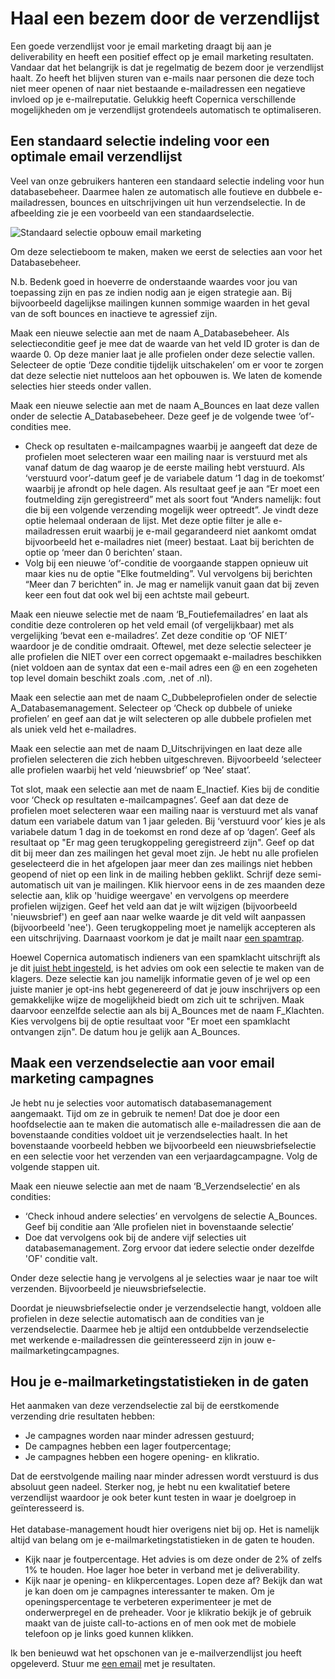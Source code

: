 # Haal een bezem door de verzendlijst

Een goede verzendlijst voor je email marketing draagt bij aan je
deliverability en heeft een positief effect op je email marketing
resultaten. Vandaar dat het belangrijk is dat je regelmatig de bezem
door je verzendlijst haalt. Zo heeft het blijven sturen van e-mails naar
personen die deze toch niet meer openen of naar niet bestaande
e-mailadressen een negatieve invloed op je e-mailreputatie. Gelukkig
heeft Copernica verschillende mogelijkheden om je verzendlijst
grotendeels automatisch te optimaliseren.

Een standaard selectie indeling voor een optimale email verzendlijst
--------------------------------------------------------------------

Veel van onze gebruikers hanteren een standaard selectie indeling voor
hun databasebeheer. Daarmee halen ze automatisch alle foutieve en
dubbele e-mailadressen, bounces en uitschrijvingen uit hun
verzendselectie. In de afbeelding zie je een voorbeeld van een
standaardselectie.

![Standaard selectie opbouw email
marketing](../images/databasebeheer.png "Standaard selectie opbouw email marketing")

Om deze selectieboom te maken, maken we eerst de selecties aan voor het
Databasebeheer.

N.b. Bedenk goed in hoeverre de onderstaande waardes voor jou van
toepassing zijn en pas ze indien nodig aan je eigen strategie aan. Bij
bijvoorbeeld dagelijkse mailingen kunnen sommige waarden in het geval
van de soft bounces en inactieve te agressief zijn.

Maak een nieuwe selectie aan met de naam A\_Databasebeheer. Als
selectieconditie geef je mee dat de waarde van het veld ID groter is dan
de waarde 0. Op deze manier laat je alle profielen onder deze selectie
vallen. Selecteer de optie ‘Deze conditie tijdelijk uitschakelen’ om er
voor te zorgen dat deze selectie niet nutteloos aan het opbouwen is. We
laten de komende selecties hier steeds onder vallen.

Maak een nieuwe selectie aan met de naam A\_Bounces en laat deze vallen
onder de selectie A\_Databasebeheer. Deze geef je de volgende twee
‘of’-condities mee.

-   Check op resultaten e-mailcampagnes waarbij je aangeeft dat deze de
    profielen moet selecteren waar een mailing naar is verstuurd met als
    vanaf datum de dag waarop je de eerste mailing hebt verstuurd. Als
    ‘verstuurd voor’-datum geef je de variabele datum ‘1 dag in de
    toekomst’ waarbij je afrondt op hele dagen. Als resultaat geef je
    aan “Er moet een foutmelding zijn geregistreerd” met als soort fout
    “Anders namelijk: fout die bij een volgende verzending mogelijk weer
    optreedt”. Je vindt deze optie helemaal onderaan de lijst. Met deze
    optie filter je alle e-mailadressen eruit waarbij je e-mail
    gegarandeerd niet aankomt omdat bijvoorbeeld het e-mailadres niet
    (meer) bestaat. Laat bij berichten de optie op ‘meer dan 0
    berichten’ staan.
-   Volg bij een nieuwe ‘of’-conditie de voorgaande stappen opnieuw uit
    maar kies nu de optie "Elke foutmelding”. Vul vervolgens bij
    berichten “Meer dan 7 berichten” in. Je mag er namelijk vanuit gaan
    dat bij zeven keer een fout dat ook wel bij een achtste mail
    gebeurt.

Maak een nieuwe selectie met de naam ‘B\_Foutiefemailadres’ en laat als
conditie deze controleren op het veld email (of vergelijkbaar) met als
vergelijking ‘bevat een e-mailadres’. Zet deze conditie op ‘OF NIET’
waardoor je de conditie omdraait. Oftewel, met deze selectie selecteer
je alle profielen die NIET over een correct opgemaakt e-mailadres
beschikken (niet voldoen aan de syntax dat een e-mail adres een @ en een
zogeheten top level domain beschikt zoals .com, .net of .nl).

Maak een selectie aan met de naam C\_Dubbeleprofielen onder de selectie
A\_Databasemanagement. Selecteer op ‘Check op dubbele of unieke
profielen’ en geef aan dat je wilt selecteren op alle dubbele profielen
met als uniek veld het e-mailadres.

Maak een selectie aan met de naam D\_Uitschrijvingen en laat deze alle
profielen selecteren die zich hebben uitgeschreven. Bijvoorbeeld
‘selecteer alle profielen waarbij het veld ‘nieuwsbrief’ op ‘Nee’
staat’.

Tot slot, maak een selectie aan met de naam E\_Inactief. Kies bij de
conditie voor ‘Check op resultaten e-mailcampagnes’. Geef aan dat deze
de profielen moet selecteren waar een mailing naar is verstuurd met als
vanaf datum een variabele datum van 1 jaar geleden. Bij ‘verstuurd voor’
kies je als variabele datum 1 dag in de toekomst en rond deze af op
‘dagen’. Geef als resultaat op "Er mag geen terugkoppeling geregistreerd
zijn". Geef op dat dit bij meer dan zes mailingen het geval moet zijn.
Je hebt nu alle profielen geselecteerd die in het afgelopen jaar meer
dan zes mailings niet hebben geopend of niet op een link in de mailing
hebben geklikt. Schrijf deze semi-automatisch uit van je mailingen. Klik
hiervoor eens in de zes maanden deze selectie aan, klik op 'huidige
weergave' en vervolgens op meerdere profielen wijzigen. Geef het veld
aan dat je wilt wijzigen (bijvoorbeeld 'nieuwsbrief') en geef aan naar
welke waarde je dit veld wilt aanpassen (bijvoorbeeld 'nee'). Geen
terugkoppeling moet je namelijk accepteren als een uitschrijving.
Daarnaast voorkom je dat je mailt naar [een
spamtrap](http://education.returnpath.com/questions/spam-traps-full-content-page/ "Spam Trap Best Practices").

Hoewel Copernica automatisch indieners van een spamklacht uitschrijft
als je dit [juist hebt
ingesteld](https://www.copernica.com/nl/blog/uitschrijfgedrag-instellen-op-database-of-collectie "Uitschrijfgedrag instellen op database of collectie"),
is het advies om ook een selectie te maken van de klagers. Deze selectie
kan jou namelijk informatie geven of je wel op een juiste manier je
opt-ins hebt gegenereerd of dat je jouw inschrijvers op een gemakkelijke
wijze de mogelijkheid biedt om zich uit te schrijven. Maak daarvoor
eenzelfde selectie aan als bij A\_Bounces met de naam F\_Klachten. Kies
vervolgens bij de optie resultaat voor "Er moet een spamklacht ontvangen
zijn". De datum hou je gelijk aan A\_Bounces.

Maak een verzendselectie aan voor email marketing campagnes
-----------------------------------------------------------

Je hebt nu je selecties voor automatisch databasemanagement aangemaakt.
Tijd om ze in gebruik te nemen! Dat doe je door een hoofdselectie aan te
maken die automatisch alle e-mailadressen die aan de bovenstaande
condities voldoet uit je verzendselecties haalt. In het bovenstaande
voorbeeld hebben we bijvoorbeeld een nieuwsbriefselectie en een selectie
voor het verzenden van een verjaardagcampagne. Volg de volgende stappen
uit.

Maak een nieuwe selectie aan met de naam ‘B\_Verzendselectie’ en als
condities:

-   ‘Check inhoud andere selecties’ en vervolgens de selectie
    A\_Bounces. Geef bij conditie aan ‘Alle profielen niet in
    bovenstaande selectie’
-   Doe dat vervolgens ook bij de andere vijf selecties uit
    databasemanagement. Zorg ervoor dat iedere selectie onder dezelfde
    'OF' conditie valt.

Onder deze selectie hang je vervolgens al je selecties waar je naar toe
wilt verzenden. Bijvoorbeeld je nieuwsbriefselectie.

Doordat je nieuwsbriefselectie onder je verzendselectie hangt, voldoen
alle profielen in deze selectie automatisch aan de condities van je
verzendselectie. Daarmee heb je altijd een ontdubbelde verzendselectie
met werkende e-mailadressen die geïnteresseerd zijn in jouw
e-mailmarketingcampagnes.

Hou je e-mailmarketingstatistieken in de gaten
----------------------------------------------

Het aanmaken van deze verzendselectie zal bij de eerstkomende verzending
drie resultaten hebben:

-   Je campagnes worden naar minder adressen gestuurd;
-   De campagnes hebben een lager foutpercentage;
-   Je campagnes hebben een hogere opening- en klikratio.

Dat de eerstvolgende mailing naar minder adressen wordt verstuurd is dus
absoluut geen nadeel. Sterker nog, je hebt nu een kwalitatief betere
verzendlijst waardoor je ook beter kunt testen in waar je doelgroep in
geïnteresseerd is.\
\
 Het database-management houdt hier overigens niet bij op. Het is
namelijk altijd van belang om je e-mailmarketingstatistieken in de gaten
te houden.

-   Kijk naar je foutpercentage. Het advies is om deze onder de 2% of
    zelfs 1% te houden. Hoe lager hoe beter in verband met je
    deliverability.
-   Kijk naar je opening- en klikpercentages. Lopen deze af? Bekijk dan
    wat je kan doen om je campagnes interessanter te maken. Om je
    openingspercentage te verbeteren experimenteer je met de
    onderwerpregel en de preheader. Voor je klikratio bekijk je of
    gebruik maakt van de juiste call-to-actions en of men ook met de
    mobiele telefoon op je links goed kunnen klikken.

Ik ben benieuwd wat het opschonen van je e-mailverzendlijst jou heeft
opgeleverd. Stuur me [een email](mailto:ralph@copernica.com) met je
resultaten.
